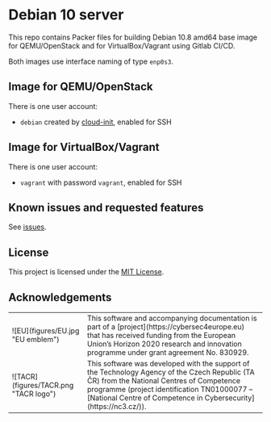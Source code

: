 # Debian 10 server

This repo contains Packer files for building Debian 10.8 amd64 base image for QEMU/OpenStack and for VirtualBox/Vagrant using Gitlab CI/CD.

Both images use interface naming of type `enp0s3`.

## Image for QEMU/OpenStack

There is one user account:

*  `debian` created by [cloud-init](https://cloudinit.readthedocs.io/en/latest/), enabled for SSH

## Image for VirtualBox/Vagrant

There is one user account:

*  `vagrant` with password `vagrant`, enabled for SSH

## Known issues and requested features

See [issues](https://gitlab.ics.muni.cz/muni-kypo-images/debian-10/-/issues).

## License

This project is licensed under the [MIT License](LICENSE).

## Acknowledgements

<table>
  <tr>
    <td>![EU](figures/EU.jpg "EU emblem")</td>
    <td>
This software and accompanying documentation is part of a [project](https://cybersec4europe.eu) that has received funding from the European Union’s Horizon 2020 research and innovation programme under grant agreement No. 830929.
</td>
  </tr>
  <tr>
      <td>![TACR](figures/TACR.png "TACR logo")</td>
      <td>This software was developed with the support of the Technology Agency of the Czech Republic (TA ČR) from the National Centres of Competence programme (project identification TN01000077 – [National Centre of Competence in Cybersecurity](https://nc3.cz/)). 
      </td>
  </tr>
 </table>
